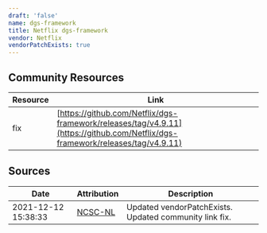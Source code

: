 ```yaml
---
draft: 'false'
name: dgs-framework
title: Netflix dgs-framework
vendor: Netflix
vendorPatchExists: true
---
```



## Community Resources
| Resource | Link |
| --- | --- |
| fix | [https://github.com/Netflix/dgs-framework/releases/tag/v4.9.11](https://github.com/Netflix/dgs-framework/releases/tag/v4.9.11) |


## Sources
| Date | Attribution | Description |
| --- | --- | --- |
| 2021-12-12 15:38:33 | [NCSC-NL](https://github.com/NCSC-NL/log4shell/blob/main/software/README.md) | Updated vendorPatchExists. Updated community link fix.  |
